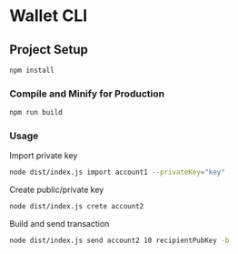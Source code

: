 # Wallet CLI
## Project Setup

```sh
npm install
```

### Compile and Minify for Production

```sh
npm run build
```

### Usage
Import private key
```sh
node dist/index.js import account1 --privateKey="key"
```

Create public/private key
```sh
node dist/index.js crete account2
```

Build and send transaction
```sh
node dist/index.js send account2 10 recipientPubKey -b
```
